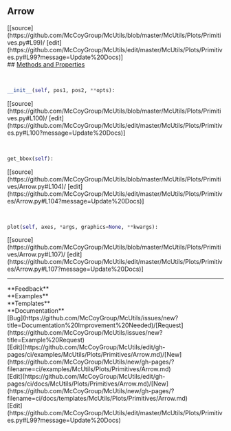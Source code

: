 ## <a id="McUtils.Plots.Primitives.Arrow">Arrow</a> 

<div class="docs-source-link" markdown="1">
[[source](https://github.com/McCoyGroup/McUtils/blob/master/McUtils/Plots/Primitives.py#L99)/
[edit](https://github.com/McCoyGroup/McUtils/edit/master/McUtils/Plots/Primitives.py#L99?message=Update%20Docs)]
</div>









<div class="collapsible-section">
 <div class="collapsible-section collapsible-section-header" markdown="1">
## <a class="collapse-link" data-toggle="collapse" href="#methods" markdown="1"> Methods and Properties</a> <a class="float-right" data-toggle="collapse" href="#methods"><i class="fa fa-chevron-down"></i></a>
 </div>
 <div class="collapsible-section collapsible-section-body collapse show" id="methods" markdown="1">
 
<a id="McUtils.Plots.Primitives.Arrow.__init__" class="docs-object-method">&nbsp;</a> 
```python
__init__(self, pos1, pos2, **opts): 
```
<div class="docs-source-link" markdown="1">
[[source](https://github.com/McCoyGroup/McUtils/blob/master/McUtils/Plots/Primitives.py#L100)/
[edit](https://github.com/McCoyGroup/McUtils/edit/master/McUtils/Plots/Primitives.py#L100?message=Update%20Docs)]
</div>


<a id="McUtils.Plots.Primitives.Arrow.get_bbox" class="docs-object-method">&nbsp;</a> 
```python
get_bbox(self): 
```
<div class="docs-source-link" markdown="1">
[[source](https://github.com/McCoyGroup/McUtils/blob/master/McUtils/Plots/Primitives/Arrow.py#L104)/
[edit](https://github.com/McCoyGroup/McUtils/edit/master/McUtils/Plots/Primitives/Arrow.py#L104?message=Update%20Docs)]
</div>


<a id="McUtils.Plots.Primitives.Arrow.plot" class="docs-object-method">&nbsp;</a> 
```python
plot(self, axes, *args, graphics=None, **kwargs): 
```
<div class="docs-source-link" markdown="1">
[[source](https://github.com/McCoyGroup/McUtils/blob/master/McUtils/Plots/Primitives/Arrow.py#L107)/
[edit](https://github.com/McCoyGroup/McUtils/edit/master/McUtils/Plots/Primitives/Arrow.py#L107?message=Update%20Docs)]
</div>
 </div>
</div>












---


<div markdown="1" class="text-secondary">
<div class="container">
  <div class="row">
   <div class="col" markdown="1">
**Feedback**   
</div>
   <div class="col" markdown="1">
**Examples**   
</div>
   <div class="col" markdown="1">
**Templates**   
</div>
   <div class="col" markdown="1">
**Documentation**   
</div>
   <div class="col" markdown="1">
   
</div>
   <div class="col" markdown="1">
   
</div>
   <div class="col" markdown="1">
   
</div>
</div>
  <div class="row">
   <div class="col" markdown="1">
[Bug](https://github.com/McCoyGroup/McUtils/issues/new?title=Documentation%20Improvement%20Needed)/[Request](https://github.com/McCoyGroup/McUtils/issues/new?title=Example%20Request)   
</div>
   <div class="col" markdown="1">
[Edit](https://github.com/McCoyGroup/McUtils/edit/gh-pages/ci/examples/McUtils/Plots/Primitives/Arrow.md)/[New](https://github.com/McCoyGroup/McUtils/new/gh-pages/?filename=ci/examples/McUtils/Plots/Primitives/Arrow.md)   
</div>
   <div class="col" markdown="1">
[Edit](https://github.com/McCoyGroup/McUtils/edit/gh-pages/ci/docs/McUtils/Plots/Primitives/Arrow.md)/[New](https://github.com/McCoyGroup/McUtils/new/gh-pages/?filename=ci/docs/templates/McUtils/Plots/Primitives/Arrow.md)   
</div>
   <div class="col" markdown="1">
[Edit](https://github.com/McCoyGroup/McUtils/edit/master/McUtils/Plots/Primitives.py#L99?message=Update%20Docs)   
</div>
   <div class="col" markdown="1">
   
</div>
   <div class="col" markdown="1">
   
</div>
   <div class="col" markdown="1">
   
</div>
</div>
</div>
</div>